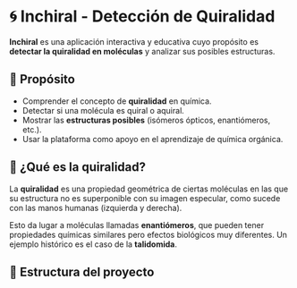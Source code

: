 # 🌀 Inchiral - Detección de Quiralidad

**Inchiral** es una aplicación interactiva y educativa cuyo propósito es **detectar la quiralidad en moléculas** y analizar sus posibles estructuras.  

## 🎯 Propósito
- Comprender el concepto de **quiralidad** en química.
- Detectar si una molécula es quiral o aquiral.
- Mostrar las **estructuras posibles** (isómeros ópticos, enantiómeros, etc.).
- Usar la plataforma como apoyo en el aprendizaje de química orgánica.

## 🧪 ¿Qué es la quiralidad?
La **quiralidad** es una propiedad geométrica de ciertas moléculas en las que su estructura no es superponible con su imagen especular, como sucede con las manos humanas (izquierda y derecha).  

Esto da lugar a moléculas llamadas **enantiómeros**, que pueden tener propiedades químicas similares pero efectos biológicos muy diferentes. Un ejemplo histórico es el caso de la **talidomida**.

## 📂 Estructura del proyecto
